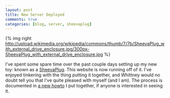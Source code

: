 ```yaml
---
layout: post
title: New Server Deployed
comments: true
categories: [blog, server, sheevaplug]
---
```


{% img right http://upload.wikimedia.org/wikipedia/commons/thumb/7/7b/SheevaPlug_with_external_drive_enclosure.jpg/300px-SheevaPlug_with_external_drive_enclosure.jpg %}

I've spent some spare time over the past couple days setting up my new toy: known as a [SheevaPlug][].  This website is now running off of it.  I've enjoyed tinkering with the thing putting it together, and Whittney would no doubt tell you that I've quite pleased with myself (and I am).  The process is documented in [a new howto][] I put together, if anyone is interested in seeing it.

[SheevaPlug]:http://en.wikipedia.org/wiki/SheevaPlug
[a new howto]:/2010/01/06/howto_setup_sheeva_plug/
